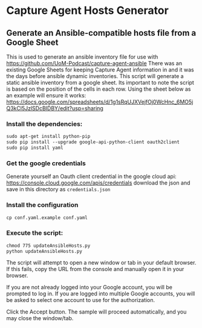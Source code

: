 # Capture Agent Hosts Generator
## Generate an Ansible-compatible hosts file from a Google Sheet

This is used to generate an ansible inventory file for use with https://github.com/UoM-Podcast/capture-agent-ansible
There was an existing Google Sheets for keeping Capture Agent information in and it was the days before ansible dynamic
inventories. This script will generate a static ansible inventory from a google sheet.
Its important to note the script is based on the position of the cells in each row. Using the sheet below as an example
will ensure it works:
https://docs.google.com/spreadsheets/d/1g1sRqUJXVejfOj0WcHnc_6MO5jQ3kCl5JzlSDcBIDBY/edit?usp=sharing

### Install the dependencies:
```markdown
sudo apt-get install python-pip
sudo pip install --upgrade google-api-python-client oauth2client
sudo pip install yaml
```

### Get the google credentials
Generate yourself an Oauth client credential in the google cloud api:
https://console.cloud.google.com/apis/credentials
download the json and save in this directory as `credentials.json`

### Install the configuration
```markdown
cp conf.yaml.example conf.yaml
```

### Execute the script:
```markdown
chmod 775 updateAnsibleHosts.py
python updateAnsibleHosts.py
```
The script will attempt to open a new window or tab in your default browser. If this fails, copy the URL from the console and manually open it in your browser.

If you are not already logged into your Google account, you will be prompted to log in. If you are logged into multiple Google accounts, you will be asked to select one account to use for the authorization.

Click the Accept button.
The sample will proceed automatically, and you may close the window/tab.
